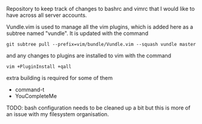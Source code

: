 Repository to keep track of changes to bashrc and vimrc that I would like to have
across all server accounts.

Vundle.vim is used to manage all the vim plugins, which is added here as a subtree named "vundle". It is updated with the command

    git subtree pull --prefix=vim/bundle/Vundle.vim --squash vundle master

and any changes to plugins are installed to vim with the command

    vim +PluginInstall +qall

extra building is required for some of them

* command-t
* YouCompleteMe


TODO: bash configuration needs to be cleaned up a bit but this is more of an issue with my filesystem organisation.
